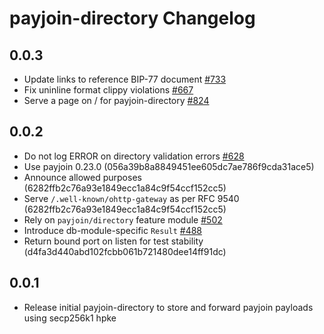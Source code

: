 # payjoin-directory Changelog

## 0.0.3

- Update links to reference BIP-77 document [#733](https://github.com/payjoin/rust-payjoin/pull/733)
- Fix uninline format clippy violations [#667](https://github.com/payjoin/rust-payjoin/pull/667)
- Serve a page on / for payjoin-directory [#824](https://github.com/payjoin/rust-payjoin/pull/824)

## 0.0.2

- Do not log ERROR on directory validation errors [#628](https://github.com/payjoin/rust-payjoin/pull/628)
- Use payjoin 0.23.0 (056a39b8a8849451ee605dc7ae786f9cda31ace5)
- Announce allowed purposes (6282ffb2c76a93e1849ecc1a84c9f54ccf152cc5)
- Serve `/.well-known/ohttp-gateway` as per RFC 9540 (6282ffb2c76a93e1849ecc1a84c9f54ccf152cc5)
- Rely on `payjoin/directory` feature module [#502](https://github.com/payjoin/rust-payjoin/pull/502)
- Introduce db-module-specific `Result` [#488](https://github.com/payjoin/rust-payjoin/pull/488)
- Return bound port on listen for test stability (d4fa3d440abd102fcbb061b721480dee14ff91dc)

## 0.0.1

- Release initial payjoin-directory to store and forward payjoin payloads using secp256k1 hpke

